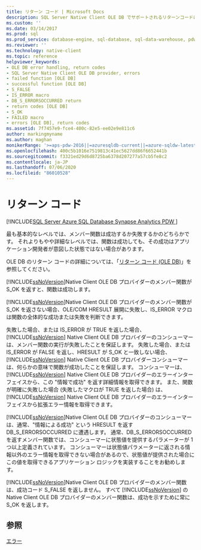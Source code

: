 ```yaml
---
title: リターン コード | Microsoft Docs
description: SQL Server Native Client OLE DB でサポートされるリターンコードについて説明します。これには、一般的に発生する HRESULT 値 DB_S_ERRORSOCCURRED が含まれます。
ms.custom: ''
ms.date: 03/14/2017
ms.prod: sql
ms.prod_service: database-engine, sql-database, sql-data-warehouse, pdw
ms.reviewer: ''
ms.technology: native-client
ms.topic: reference
helpviewer_keywords:
- OLE DB error handling, return codes
- SQL Server Native Client OLE DB provider, errors
- failed function [OLE DB]
- successful function [OLE DB]
- S_FALSE
- IS_ERROR macro
- DB_S_ERRORSOCCURRED return
- return codes [OLE DB]
- S_OK
- FAILED macro
- errors [OLE DB], return codes
ms.assetid: 7f7457e9-fce4-400c-82e5-ee02e9e811c6
author: markingmyname
ms.author: maghan
monikerRange: '>=aps-pdw-2016||=azuresqldb-current||=azure-sqldw-latest||>=sql-server-2016||=sqlallproducts-allversions||>=sql-server-linux-2017||=azuresqldb-mi-current'
ms.openlocfilehash: 400c5b1016e7519813c41ec5627dd86f6652441b
ms.sourcegitcommit: f3321ed29d6d8725ba6378d207277a57cb5fe8c2
ms.contentlocale: ja-JP
ms.lasthandoff: 07/06/2020
ms.locfileid: "86010528"
---
```

# <a name="return-codes"></a>リターン コード
[!INCLUDE[SQL Server Azure SQL Database Synapse Analytics PDW ](../../includes/applies-to-version/sql-asdb-asdbmi-asa-pdw.md)]

  最も基本的なレベルでは、メンバー関数は成功するか失敗するかのどちらかです。 それよりもやや詳細なレベルでは、関数は成功しても、その成功はアプリケーション開発者が意図した状態ではない場合があります。  
  
 OLE DB のリターン コードの詳細については、「[リターン コード (OLE DB)](https://go.microsoft.com/fwlink/?LinkId=101631)」を参照してください。  
  
 [!INCLUDE[ssNoVersion](../../includes/ssnoversion-md.md)]Native Client OLE DB プロバイダーのメンバー関数が S_OK を返すと、関数は成功します。  
  
 [!INCLUDE[ssNoVersion](../../includes/ssnoversion-md.md)]Native Client OLE DB プロバイダーのメンバー関数が S_OK を返さない場合、OLE/COM HRESULT 展開に失敗し、IS_ERROR マクロは関数の全体的な成功または失敗を判断できます。  
  
 失敗した場合、または IS_ERROR が TRUE を返した場合、 [!INCLUDE[ssNoVersion](../../includes/ssnoversion-md.md)] Native Client OLE DB プロバイダーのコンシューマーは、メンバー関数の実行が失敗したことを保証します。 失敗した場合、または IS_ERROR が FALSE を返し、HRESULT が S_OK と一致しない場合、 [!INCLUDE[ssNoVersion](../../includes/ssnoversion-md.md)] Native Client OLE DB プロバイダーコンシューマーは、何らかの意味で関数が成功したことを保証します。 コンシューマーは、 [!INCLUDE[ssNoVersion](../../includes/ssnoversion-md.md)] Native Client OLE DB プロバイダーのエラーインターフェイスから、この "情報で成功" を返す詳細情報を取得できます。 また、関数が明確に失敗した場合 (失敗したマクロが TRUE を返した場合) は、 [!INCLUDE[ssNoVersion](../../includes/ssnoversion-md.md)] Native Client OLE DB プロバイダーのエラーインターフェイスから拡張エラー情報を取得できます。  
  
 [!INCLUDE[ssNoVersion](../../includes/ssnoversion-md.md)]Native Client OLE DB プロバイダーのコンシューマーは、通常、"情報による成功" という HRESULT を返す DB_S_ERRORSOCCURRED に遭遇します。 通常、DB_S_ERRORSOCCURRED を返すメンバー関数では、コンシューマーに状態値を提供するパラメーターが 1 つ以上定義されています。 コンシューマーは状態値パラメーターに返される情報以外のエラー情報を取得できない場合があるので、状態値が提供された場合にこの値を取得できるアプリケーション ロジックを実装することをお勧めします。  
  
 [!INCLUDE[ssNoVersion](../../includes/ssnoversion-md.md)]Native Client OLE DB プロバイダーのメンバー関数は、成功コード S_FALSE を返しません。 すべて [!INCLUDE[ssNoVersion](../../includes/ssnoversion-md.md)] の Native Client OLE DB プロバイダーのメンバー関数は、成功を示すために常に S_OK を返します。  
  
## <a name="see-also"></a>参照  
 [エラー](../../relational-databases/native-client-ole-db-errors/errors.md)  
  
  
